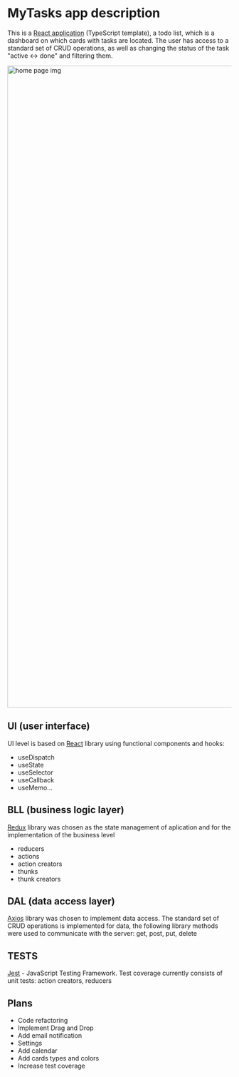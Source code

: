 # MyTasks app description


This is a [React application](https://sshaporov.github.io/mytasks-frontend/) (TypeScript template), a todo list, which is a dashboard on which cards with tasks are located. The user has access to a standard set of CRUD operations, as well as changing the status of the task "active <-> done" and filtering them.

<img width="1440" alt="home page img" src="https://user-images.githubusercontent.com/35060830/107125950-db29f600-68bd-11eb-89c8-3b9d57f7dec0.png">

## UI (user interface)

UI level is based on [React](https://reactjs.org) library using functional components and hooks:
- useDispatch
- useState
- useSelector
- useCallback
- useMemo...

## BLL (business logic layer)

[Redux](https://redux.js.org/) library was chosen as the state management of aplication and for the implementation of the business level
- reducers
- actions
- action creators
- thunks
- thunk creators 

## DAL (data access layer)

[Axios](https://www.npmjs.com/package/axios) library was chosen to implement data access. The standard set of CRUD operations is implemented for data, the following library methods were used to communicate with the server: get, post, put, delete

## TESTS

[Jest](https://jestjs.io/) - JavaScript Testing Framework. Test coverage currently consists of unit tests: action creators, reducers

## Plans
- Code refactoring
- Implement Drag and Drop
- Add email notification
- Settings
- Add calendar 
- Add cards types and colors
- Increase test coverage




